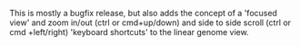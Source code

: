 This is mostly a bugfix release, but also adds the concept of a 'focused view'
and zoom in/out (ctrl or cmd+up/down) and side to side scroll (ctrl or cmd
+left/right) 'keyboard shortcuts' to the linear genome view.
